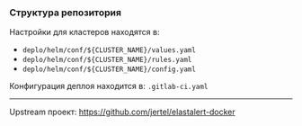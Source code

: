 ### Структура репозитория

Настройки для кластеров находятся в:

  - `deplo/helm/conf/${CLUSTER_NAME}/values.yaml`
  - `deplo/helm/conf/${CLUSTER_NAME}/rules.yaml`
  - `deplo/helm/conf/${CLUSTER_NAME}/config.yaml`

Конфигурация деплоя находится в: `.gitlab-ci.yaml`

---

Upstream проект: https://github.com/jertel/elastalert-docker
